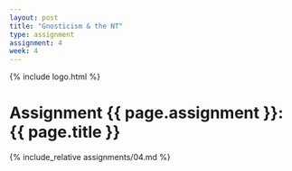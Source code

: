 ```yaml
---
layout: post
title: "Gnosticism & the NT"
type: assignment
assignment: 4
week: 4
---
```


{% include logo.html %}

# Assignment {{ page.assignment }}: {{ page.title }}

{% include_relative assignments/04.md %}